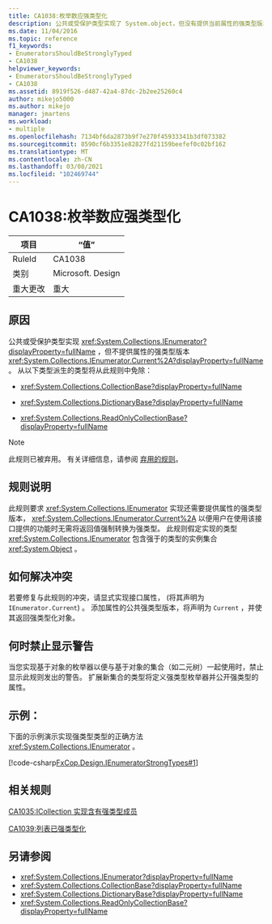 ```yaml
---
title: CA1038:枚举数应强类型化
description: 公共或受保护类型实现了 System.object，但没有提供当前属性的强类型版本。
ms.date: 11/04/2016
ms.topic: reference
f1_keywords:
- EnumeratorsShouldBeStronglyTyped
- CA1038
helpviewer_keywords:
- EnumeratorsShouldBeStronglyTyped
- CA1038
ms.assetid: 8919f526-d487-42a4-87dc-2b2ee25260c4
author: mikejo5000
ms.author: mikejo
manager: jmartens
ms.workload:
- multiple
ms.openlocfilehash: 7134bf6da2873b9f7e270f45933341b3df073382
ms.sourcegitcommit: 8590cf6b3351e82827fd21159beefef0c02bf162
ms.translationtype: MT
ms.contentlocale: zh-CN
ms.lasthandoff: 03/08/2021
ms.locfileid: "102469744"
---
```

# <a name="ca1038-enumerators-should-be-strongly-typed"></a>CA1038:枚举数应强类型化

|项目|“值”|
|-|-|
|RuleId|CA1038|
|类别|Microsoft. Design|
|重大更改|重大|

## <a name="cause"></a>原因
公共或受保护类型实现 <xref:System.Collections.IEnumerator?displayProperty=fullName> ，但不提供属性的强类型版本 <xref:System.Collections.IEnumerator.Current%2A?displayProperty=fullName> 。 从以下类型派生的类型将从此规则中免除：

- <xref:System.Collections.CollectionBase?displayProperty=fullName>

- <xref:System.Collections.DictionaryBase?displayProperty=fullName>

- <xref:System.Collections.ReadOnlyCollectionBase?displayProperty=fullName>

> [!NOTE]
> 此规则已被弃用。 有关详细信息，请参阅 [弃用的规则](fxcop-unported-deprecated-rules.md)。

## <a name="rule-description"></a>规则说明
此规则要求 <xref:System.Collections.IEnumerator> 实现还需要提供属性的强类型版本， <xref:System.Collections.IEnumerator.Current%2A> 以便用户在使用该接口提供的功能时无需将返回值强制转换为强类型。 此规则假定实现的类型 <xref:System.Collections.IEnumerator> 包含强于的类型的实例集合 <xref:System.Object> 。

## <a name="how-to-fix-violations"></a>如何解决冲突
若要修复与此规则的冲突，请显式实现接口属性， (将其声明为 `IEnumerator.Current`) 。 添加属性的公共强类型版本，将声明为 `Current` ，并使其返回强类型化对象。

## <a name="when-to-suppress-warnings"></a>何时禁止显示警告
当您实现基于对象的枚举器以便与基于对象的集合（如二元树）一起使用时，禁止显示此规则发出的警告。 扩展新集合的类型将定义强类型枚举器并公开强类型的属性。

## <a name="example"></a>示例：
下面的示例演示实现强类型类型的正确方法 <xref:System.Collections.IEnumerator> 。

[!code-csharp[FxCop.Design.IEnumeratorStrongTypes#1](../code-quality/codesnippet/CSharp/ca1038-enumerators-should-be-strongly-typed_1.cs)]

## <a name="related-rules"></a>相关规则
[CA1035:ICollection 实现含有强类型成员](../code-quality/ca1035.md)

[CA1039:列表已强类型化](../code-quality/ca1039.md)

## <a name="see-also"></a>另请参阅

- <xref:System.Collections.IEnumerator?displayProperty=fullName>
- <xref:System.Collections.CollectionBase?displayProperty=fullName>
- <xref:System.Collections.DictionaryBase?displayProperty=fullName>
- <xref:System.Collections.ReadOnlyCollectionBase?displayProperty=fullName>
